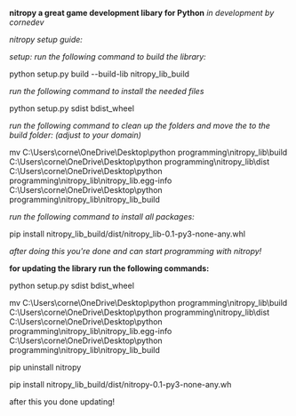 **nitropy a great game development libary for Python**
*in development by cornedev*

*nitropy setup guide:*

*setup:*
*run the following command to build the library:*

python setup.py build --build-lib nitropy_lib_build

*run the following command to install the needed files*

python setup.py sdist bdist_wheel

*run the following command to clean up the folders and move the to the build folder:* *(adjust to your domain)*

mv C:\Users\corne\OneDrive\Desktop\python programming\nitropy_lib\build C:\Users\corne\OneDrive\Desktop\python programming\nitropy_lib\dist C:\Users\corne\OneDrive\Desktop\python programming\nitropy_lib\nitropy_lib.egg-info C:\Users\corne\OneDrive\Desktop\python programming\nitropy_lib\nitropy_lib_build

*run the following command to install all packages:*

pip install nitropy_lib_build/dist/nitropy_lib-0.1-py3-none-any.whl

*after doing this you're done and can start programming with nitropy!*

**for updating the library run the following commands:**

python setup.py sdist bdist_wheel

mv C:\Users\corne\OneDrive\Desktop\python programming\nitropy_lib\build C:\Users\corne\OneDrive\Desktop\python programming\nitropy_lib\dist C:\Users\corne\OneDrive\Desktop\python programming\nitropy_lib\nitropy_lib.egg-info C:\Users\corne\OneDrive\Desktop\python programming\nitropy_lib\nitropy_lib_build

pip uninstall nitropy

pip install nitropy_lib_build/dist/nitropy-0.1-py3-none-any.wh

after this you done updating!
